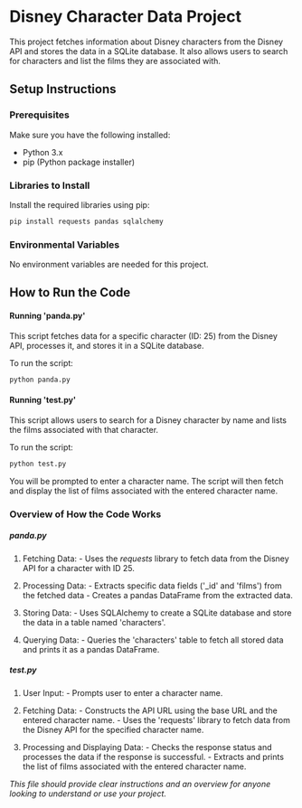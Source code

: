 # Disney Character Data Project

This project fetches information about Disney characters from the Disney API and stores the data in a SQLite database. It also allows users to search for characters and list the films they are associated with.

## Setup Instructions

### Prerequisites

Make sure you have the following installed:
- Python 3.x
- pip (Python package installer)

### Libraries to Install

Install the required libraries using pip:

```sh
pip install requests pandas sqlalchemy
```
###  Environmental Variables

No environment variables are needed for this project.

## How to Run the Code
#### Running 'panda.py'
This script fetches data for a specific character (ID: 25) from the Disney API, processes it, and stores it in a SQLite database.

To run the script:
```sh
python panda.py
```
#### Running 'test.py'
This script allows users to search for a Disney character by name and lists the films associated with that character.

To run the script:
```sh
python test.py
```
You will be prompted to enter a character name. The script will then fetch and display the list of films associated with the entered character name.

### Overview of How the Code Works
##### panda.py

  1. Fetching Data:
    - Uses the _requests_ library to fetch data from the Disney API for a character with ID 25.
  
  2. Processing Data:
    - Extracts specific data fields ('_id' and 'films') from the fetched data
    - Creates a pandas DataFrame from the extracted data.
  
  3. Storing Data:
    - Uses SQLAlchemy to create a SQLite database and store the data in a table named 'characters'.
  
  4. Querying Data:
    - Queries the 'characters' table to fetch all stored data and prints it as a pandas DataFrame.

##### test.py

  1. User Input:
    - Prompts user to enter a character name.
  
  2. Fetching Data:
    - Constructs the API URL using the base URL and the entered character name.
    - Uses the 'requests' library to fetch data from the Disney API for the specified character name.
  
  3. Processing and Displaying Data:
    - Checks the response status and processes the data if the response is successful.
    - Extracts and prints the list of films associated with the entered character name.



_This file should provide clear instructions and an overview for anyone looking to understand or use your project._

